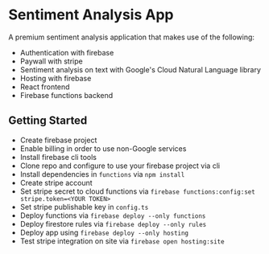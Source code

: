 # Sentiment Analysis App

A premium sentiment analysis application that makes use of the following:

- Authentication with firebase
- Paywall with stripe
- Sentiment analysis on text with Google's Cloud Natural Language library
- Hosting with firebase
- React frontend
- Firebase functions backend

## Getting Started

- Create firebase project
- Enable billing in order to use non-Google services
- Install firebase cli tools
- Clone repo and configure to use your firebase project via cli
- Install dependencies in `functions` via `npm install`
- Create stripe account
- Set stripe secret to cloud functions via `firebase functions:config:set stripe.token=<YOUR TOKEN>`
- Set stripe publishable key in `config.ts`
- Deploy functions via `firebase deploy --only functions`
- Deploy firestore rules via `firebase deploy --only rules`
- Deploy app using `firebase deploy --only hosting`
- Test stripe integration on site via `firebase open hosting:site`
